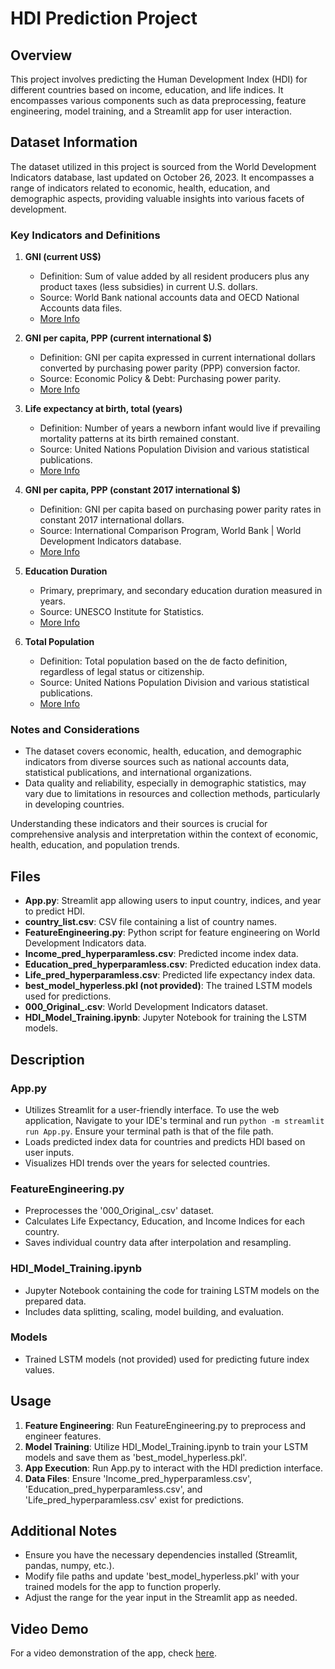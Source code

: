 # HDI Prediction Project

## Overview

This project involves predicting the Human Development Index (HDI) for different countries based on income, education, and life indices. It encompasses various components such as data preprocessing, feature engineering, model training, and a Streamlit app for user interaction.


## Dataset Information

The dataset utilized in this project is sourced from the World Development Indicators database, last updated on October 26, 2023. It encompasses a range of indicators related to economic, health, education, and demographic aspects, providing valuable insights into various facets of development.

### Key Indicators and Definitions

1. **GNI (current US$)**
   - Definition: Sum of value added by all resident producers plus any product taxes (less subsidies) in current U.S. dollars.
   - Source: World Bank national accounts data and OECD National Accounts data files.
   - [More Info](https://datacatalog.worldbank.org/public-licenses#cc-by)

2. **GNI per capita, PPP (current international $)**
   - Definition: GNI per capita expressed in current international dollars converted by purchasing power parity (PPP) conversion factor.
   - Source: Economic Policy & Debt: Purchasing power parity.
   - [More Info](https://datacatalog.worldbank.org/public-licenses#cc-by)

3. **Life expectancy at birth, total (years)**
   - Definition: Number of years a newborn infant would live if prevailing mortality patterns at its birth remained constant.
   - Source: United Nations Population Division and various statistical publications.
   - [More Info](https://datacatalog.worldbank.org/public-licenses#cc-by)

4. **GNI per capita, PPP (constant 2017 international $)**
   - Definition: GNI per capita based on purchasing power parity rates in constant 2017 international dollars.
   - Source: International Comparison Program, World Bank | World Development Indicators database.
   - [More Info](https://datacatalog.worldbank.org/public-licenses#cc-by)

5. **Education Duration**
   - Primary, preprimary, and secondary education duration measured in years.
   - Source: UNESCO Institute for Statistics.
   - [More Info](https://datacatalog.worldbank.org/public-licenses#cc-by)

6. **Total Population**
   - Definition: Total population based on the de facto definition, regardless of legal status or citizenship.
   - Source: United Nations Population Division and various statistical publications.
   - [More Info](https://datacatalog.worldbank.org/public-licenses#cc-by)
### Notes and Considerations

- The dataset covers economic, health, education, and demographic indicators from diverse sources such as national accounts data, statistical publications, and international organizations.
- Data quality and reliability, especially in demographic statistics, may vary due to limitations in resources and collection methods, particularly in developing countries.

Understanding these indicators and their sources is crucial for comprehensive analysis and interpretation within the context of economic, health, education, and population trends.

## Files

- **App.py**: Streamlit app allowing users to input country, indices, and year to predict HDI.
- **country_list.csv**: CSV file containing a list of country names.
- **FeatureEngineering.py**: Python script for feature engineering on World Development Indicators data.
- **Income_pred_hyperparamless.csv**: Predicted income index data.
- **Education_pred_hyperparamless.csv**: Predicted education index data.
- **Life_pred_hyperparamless.csv**: Predicted life expectancy index data.
- **best_model_hyperless.pkl (not provided)**: The trained LSTM models used for predictions.
- **000_Original_.csv**: World Development Indicators dataset.
- **HDI_Model_Training.ipynb**: Jupyter Notebook for training the LSTM models.

## Description

### App.py
- Utilizes Streamlit for a user-friendly interface. To use the web application, Navigate to your IDE's terminal and run `python -m streamlit run App.py`. Ensure your terminal path is that of the file path. 
- Loads predicted index data for countries and predicts HDI based on user inputs.
- Visualizes HDI trends over the years for selected countries.

### FeatureEngineering.py
- Preprocesses the '000_Original_.csv' dataset.
- Calculates Life Expectancy, Education, and Income Indices for each country.
- Saves individual country data after interpolation and resampling.

### HDI_Model_Training.ipynb
- Jupyter Notebook containing the code for training LSTM models on the prepared data.
- Includes data splitting, scaling, model building, and evaluation.

### Models
- Trained LSTM models (not provided) used for predicting future index values.

## Usage

1. **Feature Engineering**: Run FeatureEngineering.py to preprocess and engineer features.
2. **Model Training**: Utilize HDI_Model_Training.ipynb to train your LSTM models and save them as 'best_model_hyperless.pkl'.
3. **App Execution**: Run App.py to interact with the HDI prediction interface.
4. **Data Files**: Ensure 'Income_pred_hyperparamless.csv', 'Education_pred_hyperparamless.csv', and 'Life_pred_hyperparamless.csv' exist for predictions.

## Additional Notes

- Ensure you have the necessary dependencies installed (Streamlit, pandas, numpy, etc.).
- Modify file paths and update 'best_model_hyperless.pkl' with your trained models for the app to function properly.
- Adjust the range for the year input in the Streamlit app as needed.

## Video Demo

For a video demonstration of the app, check [here](https://youtu.be/Or3Q9MA9Dw0).
